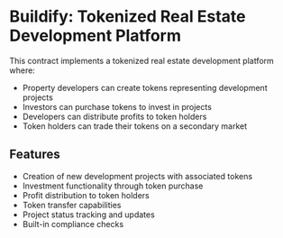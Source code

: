 # Buildify: Tokenized Real Estate Development Platform

This contract implements a tokenized real estate development platform where:

- Property developers can create tokens representing development projects
- Investors can purchase tokens to invest in projects
- Developers can distribute profits to token holders
- Token holders can trade their tokens on a secondary market

## Features

- Creation of new development projects with associated tokens
- Investment functionality through token purchase
- Profit distribution to token holders
- Token transfer capabilities
- Project status tracking and updates
- Built-in compliance checks